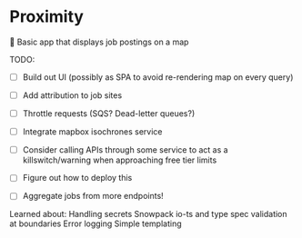 # Proximity
:construction: Basic app that displays job postings on a map


TODO:
- [ ] Build out UI (possibly as SPA to avoid re-rendering map on every query)
- [ ] Add attribution to job sites
- [ ] Throttle requests (SQS? Dead-letter queues?)
- [ ] Integrate mapbox isochrones service
- [ ] Consider calling APIs through some service to act as a killswitch/warning when approaching free tier limits
- [ ] Figure out how to deploy this
- [ ] Aggregate jobs from more endpoints! 


Learned about:
Handling secrets
Snowpack
io-ts and type spec validation at boundaries
Error logging
Simple templating